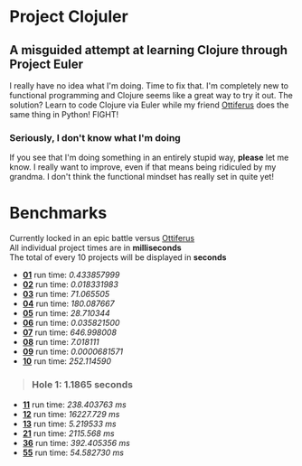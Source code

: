Project Clojuler
================
A misguided attempt at learning Clojure through Project Euler
-------------------------------------------------------------

I really have no idea what I'm doing. Time to fix that. I'm completely
new to functional programming and Clojure seems like a great way to try
it out. The solution? Learn to code Clojure via Euler while my friend [Ottiferus](https://github.com/ottiferous/euler) does the same thing in Python! FIGHT!

### Seriously, I don't know what I'm doing

If you see that I'm doing something in an entirely stupid way,
**please** let me know. I really want to improve, even if that means
being ridiculed by my grandma. I don't think the functional mindset has
really set in quite yet!

Benchmarks
==========

Currently locked in an epic battle versus [Ottiferus](https://github.com/ottiferous/euler)  
All individual project times are in **milliseconds**  
The total of every 10 projects will be displayed in **seconds**  

+ [**01**](http://projecteuler.net/index.php?section=problems&id=1)  run time: *0.433857999*
+ [**02**](http://projecteuler.net/index.php?section=problems&id=2)  run time: *0.018331983*
+ [**03**](http://projecteuler.net/index.php?section=problems&id=3)  run time: *71.065505*
+ [**04**](http://projecteuler.net/index.php?section=problems&id=4)  run time: *180.087667*
+ [**05**](http://projecteuler.net/index.php?section=problems&id=5)  run time: *28.710344*
+ [**06**](http://projecteuler.net/index.php?section=problems&id=6)  run time: *0.035821500*
+ [**07**](http://projecteuler.net/index.php?section=problems&id=7)  run time: *646.998008*
+ [**08**](http://projecteuler.net/index.php?section=problems&id=8)  run time: *7.018111*
+ [**09**](http://projecteuler.net/index.php?section=problems&id=9)  run time: *0.0000681571*
+ [**10**](http://projecteuler.net/index.php?section=problems&id=10) run time: *252.114590*

> ### Hole 1: 1.1865 seconds

+ [**11**](http://projecteuler.net/index.php?section=problems&id=11) run time: *238.403763 ms*
+ [**12**](http://projecteuler.net/index.php?section=problems&id=12) run time: *16227.729 ms*
+ [**13**](http://projecteuler.net/index.php?section=problems&id=13) run time: *5.219533 ms*
+ [**21**](http://projecteuler.net/index.php?section=problems&id=21) run time: *2115.568 ms*
+ [**36**](http://projecteuler.net/index.php?section=problems&id=36) run time: *392.405356 ms*
+ [**55**](http://projecteuler.net/index.php?section=problems&id=55) run time: *54.582730  ms*
